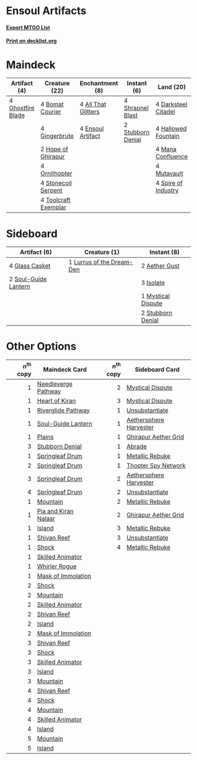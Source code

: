 # Ensoul Artifacts

#### [Export MTGO List](../collection/Ensoul%20Artifacts/Ensoul%20Artifacts.txt)
#### [Print on decklist.org](http://decklist.org/?deckmain=4%09All%20That%20Glitters%0A4%09Bomat%20Courier%0A4%09Darksteel%20Citadel%0A4%09Ensoul%20Artifact%0A4%09Ghostfire%20Blade%0A4%09Gingerbrute%0A4%09Hallowed%20Fountain%0A2%09Hope%20of%20Ghirapur%0A4%09Mana%20Confluence%0A4%09Mutavault%0A4%09Ornithopter%0A4%09Shrapnel%20Blast%0A4%09Spire%20of%20Industry%0A4%09Stonecoil%20Serpent%0A2%09Stubborn%20Denial%0A4%09Toolcraft%20Exemplar&deckside=2%09Aether%20Gust%0A4%09Glass%20Casket%0A3%09Isolate%0A1%09Lurrus%20of%20the%20Dream-Den%0A1%09Mystical%20Dispute%0A2%09Soul-Guide%20Lantern%0A2%09Stubborn%20Denial)
# Maindeck

|                                        Artifact (4)                                        |                                         Creature (22)                                         |                                       Enchantment (8)                                        |                                        Instant (6)                                         |                                          Land (20)                                           |
|--------------------------------------------------------------------------------------------|-----------------------------------------------------------------------------------------------|----------------------------------------------------------------------------------------------|--------------------------------------------------------------------------------------------|----------------------------------------------------------------------------------------------|
|4 [Ghostfire Blade](http://gatherer.wizards.com/Pages/Card/Details.aspx?multiverseid=386545)|4 [Bomat Courier](http://gatherer.wizards.com/Pages/Card/Details.aspx?multiverseid=417772)     |4 [All That Glitters](http://gatherer.wizards.com/Pages/Card/Details.aspx?multiverseid=472964)|4 [Shrapnel Blast](http://gatherer.wizards.com/Pages/Card/Details.aspx?multiverseid=442784) |4 [Darksteel Citadel](http://gatherer.wizards.com/Pages/Card/Details.aspx?multiverseid=389479)|
|                                                                                            |4 [Gingerbrute](http://gatherer.wizards.com/Pages/Card/Details.aspx?multiverseid=473181)       |4 [Ensoul Artifact](http://gatherer.wizards.com/Pages/Card/Details.aspx?multiverseid=383232)  |2 [Stubborn Denial](http://gatherer.wizards.com/Pages/Card/Details.aspx?multiverseid=386673)|4 [Hallowed Fountain](http://gatherer.wizards.com/Pages/Card/Details.aspx?multiverseid=97071) |
|                                                                                            |2 [Hope of Ghirapur](http://gatherer.wizards.com/Pages/Card/Details.aspx?multiverseid=423821)  |                                                                                              |                                                                                            |4 [Mana Confluence](http://gatherer.wizards.com/Pages/Card/Details.aspx?multiverseid=409573)  |
|                                                                                            |4 [Ornithopter](http://gatherer.wizards.com/Pages/Card/Details.aspx?multiverseid=129665)       |                                                                                              |                                                                                            |4 [Mutavault](http://gatherer.wizards.com/Pages/Card/Details.aspx?multiverseid=370733)        |
|                                                                                            |4 [Stonecoil Serpent](http://gatherer.wizards.com/Pages/Card/Details.aspx?multiverseid=473197) |                                                                                              |                                                                                            |4 [Spire of Industry](http://gatherer.wizards.com/Pages/Card/Details.aspx?multiverseid=423851)|
|                                                                                            |4 [Toolcraft Exemplar](http://gatherer.wizards.com/Pages/Card/Details.aspx?multiverseid=417605)|                                                                                              |                                                                                            |                                                                                              |


# Sideboard

|                                         Artifact (6)                                          |                                            Creature (1)                                            |                                         Instant (8)                                         |
|-----------------------------------------------------------------------------------------------|----------------------------------------------------------------------------------------------------|---------------------------------------------------------------------------------------------|
|4 [Glass Casket](http://gatherer.wizards.com/Pages/Card/Details.aspx?multiverseid=472977)      |1 [Lurrus of the Dream-Den](http://gatherer.wizards.com/Pages/Card/Details.aspx?multiverseid=479746)|2 [Aether Gust](http://gatherer.wizards.com/Pages/Card/Details.aspx?multiverseid=466796)     |
|2 [Soul-Guide Lantern](http://gatherer.wizards.com/Pages/Card/Details.aspx?multiverseid=476488)|                                                                                                    |3 [Isolate](http://gatherer.wizards.com/Pages/Card/Details.aspx?multiverseid=447153)         |
|                                                                                               |                                                                                                    |1 [Mystical Dispute](http://gatherer.wizards.com/Pages/Card/Details.aspx?multiverseid=473020)|
|                                                                                               |                                                                                                    |2 [Stubborn Denial](http://gatherer.wizards.com/Pages/Card/Details.aspx?multiverseid=386673) |


# Other Options

|*n*<sup>th</sup> copy|                                         Maindeck Card                                         |*n*<sup>th</sup> copy|                                         Sideboard Card                                          |
|--------------------:|-----------------------------------------------------------------------------------------------|--------------------:|-------------------------------------------------------------------------------------------------|
|                    1|[Needleverge Pathway](http://gatherer.wizards.com/Pages/Card/Details.aspx?multiverseid=491918) |                    2|[Mystical Dispute](http://gatherer.wizards.com/Pages/Card/Details.aspx?multiverseid=473020)      |
|                    1|[Heart of Kiran](http://gatherer.wizards.com/Pages/Card/Details.aspx?multiverseid=423820)      |                    3|[Mystical Dispute](http://gatherer.wizards.com/Pages/Card/Details.aspx?multiverseid=473020)      |
|                    1|[Riverglide Pathway](http://gatherer.wizards.com/Pages/Card/Details.aspx?multiverseid=491920)  |                    1|[Unsubstantiate](http://gatherer.wizards.com/Pages/Card/Details.aspx?multiverseid=414374)        |
|                    1|[Soul-Guide Lantern](http://gatherer.wizards.com/Pages/Card/Details.aspx?multiverseid=476488)  |                    1|[Aethersphere Harvester](http://gatherer.wizards.com/Pages/Card/Details.aspx?multiverseid=423809)|
|                    1|[Plains](http://gatherer.wizards.com/Pages/Card/Details.aspx?multiverseid=439856)              |                    1|[Ghirapur Aether Grid](http://gatherer.wizards.com/Pages/Card/Details.aspx?multiverseid=398517)  |
|                    3|[Stubborn Denial](http://gatherer.wizards.com/Pages/Card/Details.aspx?multiverseid=386673)     |                    1|[Abrade](http://gatherer.wizards.com/Pages/Card/Details.aspx?multiverseid=430772)                |
|                    1|[Springleaf Drum](http://gatherer.wizards.com/Pages/Card/Details.aspx?multiverseid=378534)     |                    1|[Metallic Rebuke](http://gatherer.wizards.com/Pages/Card/Details.aspx?multiverseid=423706)       |
|                    2|[Springleaf Drum](http://gatherer.wizards.com/Pages/Card/Details.aspx?multiverseid=378534)     |                    1|[Thopter Spy Network](http://gatherer.wizards.com/Pages/Card/Details.aspx?multiverseid=451062)   |
|                    3|[Springleaf Drum](http://gatherer.wizards.com/Pages/Card/Details.aspx?multiverseid=378534)     |                    2|[Aethersphere Harvester](http://gatherer.wizards.com/Pages/Card/Details.aspx?multiverseid=423809)|
|                    4|[Springleaf Drum](http://gatherer.wizards.com/Pages/Card/Details.aspx?multiverseid=378534)     |                    2|[Unsubstantiate](http://gatherer.wizards.com/Pages/Card/Details.aspx?multiverseid=414374)        |
|                    1|[Mountain](http://gatherer.wizards.com/Pages/Card/Details.aspx?multiverseid=439859)            |                    2|[Metallic Rebuke](http://gatherer.wizards.com/Pages/Card/Details.aspx?multiverseid=423706)       |
|                    1|[Pia and Kiran Nalaar](http://gatherer.wizards.com/Pages/Card/Details.aspx?multiverseid=442783)|                    2|[Ghirapur Aether Grid](http://gatherer.wizards.com/Pages/Card/Details.aspx?multiverseid=398517)  |
|                    1|[Island](http://gatherer.wizards.com/Pages/Card/Details.aspx?multiverseid=439857)              |                    3|[Metallic Rebuke](http://gatherer.wizards.com/Pages/Card/Details.aspx?multiverseid=423706)       |
|                    1|[Shivan Reef](http://gatherer.wizards.com/Pages/Card/Details.aspx?multiverseid=129731)         |                    3|[Unsubstantiate](http://gatherer.wizards.com/Pages/Card/Details.aspx?multiverseid=414374)        |
|                    1|[Shock](http://gatherer.wizards.com/Pages/Card/Details.aspx?multiverseid=129732)               |                    4|[Metallic Rebuke](http://gatherer.wizards.com/Pages/Card/Details.aspx?multiverseid=423706)       |
|                    1|[Skilled Animator](http://gatherer.wizards.com/Pages/Card/Details.aspx?multiverseid=447209)    |                     |                                                                                                 |
|                    1|[Whirler Rogue](http://gatherer.wizards.com/Pages/Card/Details.aspx?multiverseid=451066)       |                     |                                                                                                 |
|                    1|[Mask of Immolation](http://gatherer.wizards.com/Pages/Card/Details.aspx?multiverseid=466905)  |                     |                                                                                                 |
|                    2|[Shock](http://gatherer.wizards.com/Pages/Card/Details.aspx?multiverseid=129732)               |                     |                                                                                                 |
|                    2|[Mountain](http://gatherer.wizards.com/Pages/Card/Details.aspx?multiverseid=439859)            |                     |                                                                                                 |
|                    2|[Skilled Animator](http://gatherer.wizards.com/Pages/Card/Details.aspx?multiverseid=447209)    |                     |                                                                                                 |
|                    2|[Shivan Reef](http://gatherer.wizards.com/Pages/Card/Details.aspx?multiverseid=129731)         |                     |                                                                                                 |
|                    2|[Island](http://gatherer.wizards.com/Pages/Card/Details.aspx?multiverseid=439857)              |                     |                                                                                                 |
|                    2|[Mask of Immolation](http://gatherer.wizards.com/Pages/Card/Details.aspx?multiverseid=466905)  |                     |                                                                                                 |
|                    3|[Shivan Reef](http://gatherer.wizards.com/Pages/Card/Details.aspx?multiverseid=129731)         |                     |                                                                                                 |
|                    3|[Shock](http://gatherer.wizards.com/Pages/Card/Details.aspx?multiverseid=129732)               |                     |                                                                                                 |
|                    3|[Skilled Animator](http://gatherer.wizards.com/Pages/Card/Details.aspx?multiverseid=447209)    |                     |                                                                                                 |
|                    3|[Island](http://gatherer.wizards.com/Pages/Card/Details.aspx?multiverseid=439857)              |                     |                                                                                                 |
|                    3|[Mountain](http://gatherer.wizards.com/Pages/Card/Details.aspx?multiverseid=439859)            |                     |                                                                                                 |
|                    4|[Shivan Reef](http://gatherer.wizards.com/Pages/Card/Details.aspx?multiverseid=129731)         |                     |                                                                                                 |
|                    4|[Shock](http://gatherer.wizards.com/Pages/Card/Details.aspx?multiverseid=129732)               |                     |                                                                                                 |
|                    4|[Mountain](http://gatherer.wizards.com/Pages/Card/Details.aspx?multiverseid=439859)            |                     |                                                                                                 |
|                    4|[Skilled Animator](http://gatherer.wizards.com/Pages/Card/Details.aspx?multiverseid=447209)    |                     |                                                                                                 |
|                    4|[Island](http://gatherer.wizards.com/Pages/Card/Details.aspx?multiverseid=439857)              |                     |                                                                                                 |
|                    5|[Mountain](http://gatherer.wizards.com/Pages/Card/Details.aspx?multiverseid=439859)            |                     |                                                                                                 |
|                    5|[Island](http://gatherer.wizards.com/Pages/Card/Details.aspx?multiverseid=439857)              |                     |                                                                                                 |

